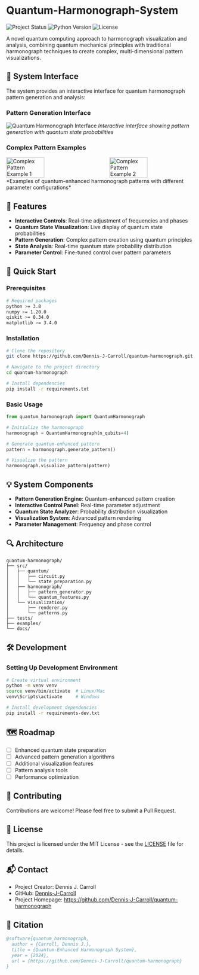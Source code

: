 # Quantum-Harmonograph-System 

![Project Status](https://img.shields.io/badge/status-active-success.svg)
![Python Version](https://img.shields.io/badge/python-3.8%2B-blue)
![License](https://img.shields.io/badge/license-MIT-green)

A novel quantum computing approach to harmonograph visualization and analysis, combining quantum mechanical principles with traditional harmonograph techniques to create complex, multi-dimensional pattern visualizations.

## 🎨 System Interface

The system provides an interactive interface for quantum harmonograph pattern generation and analysis:

### Pattern Generation Interface
![Quantum Harmonograph Interface](./assets/harmonograph-interface.png)
*Interactive interface showing pattern generation with quantum state probabilities*

### Complex Pattern Examples
<div style="display: flex; justify-content: space-between;">
    <img src="./assets/pattern-example-1.png" width="45%" alt="Complex Pattern Example 1"/>
    <img src="./assets/pattern-example-2.png" width="45%" alt="Complex Pattern Example 2"/>
</div>
*Examples of quantum-enhanced harmonograph patterns with different parameter configurations*

## 🌟 Features

- **Interactive Controls**: Real-time adjustment of frequencies and phases
- **Quantum State Visualization**: Live display of quantum state probabilities
- **Pattern Generation**: Complex pattern creation using quantum principles
- **State Analysis**: Real-time quantum state probability distribution
- **Parameter Control**: Fine-tuned control over pattern parameters

## 🚀 Quick Start

### Prerequisites

```bash
# Required packages
python >= 3.8
numpy >= 1.20.0
qiskit >= 0.34.0
matplotlib >= 3.4.0
```

### Installation

```bash
# Clone the repository
git clone https://github.com/Dennis-J-Carroll/quantum-harmonograph.git

# Navigate to the project directory
cd quantum-harmonograph

# Install dependencies
pip install -r requirements.txt
```

### Basic Usage

```python
from quantum_harmonograph import QuantumHarmonograph

# Initialize the harmonograph
harmonograph = QuantumHarmonograph(n_qubits=4)

# Generate quantum-enhanced pattern
pattern = harmonograph.generate_pattern()

# Visualize the pattern
harmonograph.visualize_pattern(pattern)
```

## 💡 System Components

- **Pattern Generation Engine**: Quantum-enhanced pattern creation
- **Interactive Control Panel**: Real-time parameter adjustment
- **Quantum State Analyzer**: Probability distribution visualization
- **Visualization System**: Advanced pattern rendering
- **Parameter Management**: Frequency and phase control

## 🔍 Architecture

```plaintext
quantum-harmonograph/
├── src/
│   ├── quantum/
│   │   ├── circuit.py
│   │   └── state_preparation.py
│   ├── harmonograph/
│   │   ├── pattern_generator.py
│   │   └── quantum_features.py
│   └── visualization/
│       ├── renderer.py
│       └── patterns.py
├── tests/
├── examples/
└── docs/
```

## 🛠️ Development

### Setting Up Development Environment

```bash
# Create virtual environment
python -m venv venv
source venv/bin/activate  # Linux/Mac
venv\Scripts\activate     # Windows

# Install development dependencies
pip install -r requirements-dev.txt
```

## 🗺️ Roadmap

- [ ] Enhanced quantum state preparation
- [ ] Advanced pattern generation algorithms
- [ ] Additional visualization features
- [ ] Pattern analysis tools
- [ ] Performance optimization

## 🤝 Contributing

Contributions are welcome! Please feel free to submit a Pull Request.

## 📄 License

This project is licensed under the MIT License - see the [LICENSE](LICENSE) file for details.

## 📬 Contact

- Project Creator: Dennis J. Carroll
- GitHub: [Dennis-J-Carroll](https://github.com/Dennis-J-Carroll)
- Project Homepage: https://github.com/Dennis-J-Carroll/quantum-harmonograph

## 📖 Citation

```bibtex
@software{quantum_harmonograph,
  author = {Carroll, Dennis J.},
  title = {Quantum-Enhanced Harmonograph System},
  year = {2024},
  url = {https://github.com/Dennis-J-Carroll/quantum-harmonograph}
}
